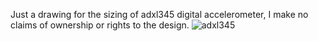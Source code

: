 Just a drawing for the sizing of adxl345 digital accelerometer, I make no claims of ownership or rights to the design. 
![adxl345](https://user-images.githubusercontent.com/27706996/113790548-e6749300-9741-11eb-9696-2ce0864884f7.png)
